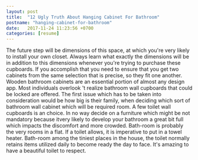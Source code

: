 ```yaml
---
layout: post
title:  "12 Ugly Truth About Hanging Cabinet For Bathroom"
postname: "hanging-cabinet-for-bathroom"
date:   2017-11-24 11:23:56 +0700
categories: [resume]
---
```

The future step will be dimensions of this space, at which you're very likely to install your own closet. Always learn what exactly the dimensions will be in addition to this dimensions whenever you're trying to purchase these cupboards. If you accomplish that you need to ensure that you get two cabinets from the same selection that is precise, so they fit one another. Wooden bathroom cabinets are an essential portion of almost any design app. Most individuals overlook 't realize bathroom wall cupboards that could be locked are offered. The first issue which has to be taken into consideration would be how big is their family, when deciding which sort of bathroom wall cabinet which will be required room. A few toilet wall cupboards is an choice. In no way decide on a furniture which might be not mandatory because itvery likely to develop your bathroom a great bit full which impacts the discomfort and more crowded. Bath-room is probably the very rooms in a flat. If a toilet allows, it is imperative to put in a towel heater. Bath-room among the tiniest places in the house, the toilet normally retains items utilized daily to become ready the day to face. It's amazing to have a beautiful toilet to respect.

